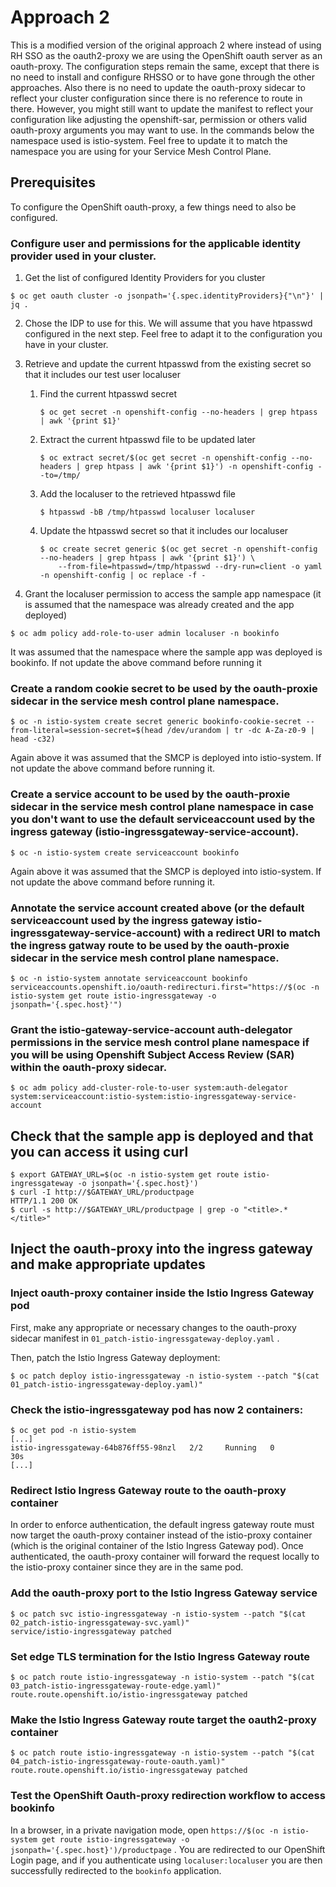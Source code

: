 # Approach 2

This is a modified version of the original approach 2 where instead of using RH SSO as the oauth2-proxy we are using the OpenShift oauth server as an oauth-proxy. 
The configuration steps remain the same, except that there is no need to install and configure RHSSO or to have gone through the other approaches. Also there is no need to update the oauth-proxy sidecar to reflect your cluster configuration since there is no reference to route in there. However, you might still want to update the manifest to reflect your configuration like adjusting the openshift-sar, permission or others valid oauth-proxy arguments you may want to use. 
In the commands below the namespace used is istio-system. Feel free to update it to match the namespace you are using for your Service Mesh Control Plane.

## Prerequisites
To configure the OpenShift oauth-proxy, a few things need to also be configured. 

### Configure user and permissions for the applicable identity provider used in your cluster. 
1. Get the list of configured Identity Providers for you cluster 
```
$ oc get oauth cluster -o jsonpath='{.spec.identityProviders}{"\n"}' | jq .
```
2. Chose the IDP to use for this. We will assume that you have htpasswd configured in the next step. Feel free to adapt it to the configuration you have in your cluster.

3. Retrieve and update the current htpasswd from the existing secret so that it includes our test user localuser
   1. Find the current htpasswd secret
      ```
      $ oc get secret -n openshift-config --no-headers | grep htpass | awk '{print $1}'
      ```
   2. Extract the current htpasswd file to be updated later
      ```
      $ oc extract secret/$(oc get secret -n openshift-config --no-headers | grep htpass | awk '{print $1}') -n openshift-config --to=/tmp/
      ```
   3. Add the localuser to the retrieved htpasswd file
      ```
      $ htpasswd -bB /tmp/htpasswd localuser localuser
      ```
   4. Update the htpasswd secret so that it includes our localuser
      ```
      $ oc create secret generic $(oc get secret -n openshift-config --no-headers | grep htpass | awk '{print $1}') \
          --from-file=htpasswd=/tmp/htpasswd --dry-run=client -o yaml -n openshift-config | oc replace -f -
      ```
   
4. Grant the localuser permission to access the sample app namespace (it is assumed that the namespace was already created and the app deployed)
```
$ oc adm policy add-role-to-user admin localuser -n bookinfo
```
It was assumed that the namespace where the sample app was deployed is bookinfo. If not update the above command before running it


### Create a random cookie secret to be used by the oauth-proxie sidecar in the service mesh control plane namespace. 
```
$ oc -n istio-system create secret generic bookinfo-cookie-secret --from-literal=session-secret=$(head /dev/urandom | tr -dc A-Za-z0-9 | head -c32)
```
Again above it was assumed that the SMCP is deployed into istio-system. If not update the above command before running it.
 

### Create a service account to be used by the oauth-proxie sidecar in the service mesh control plane namespace in case you don't want to use the default serviceaccount used by the ingress gateway (istio-ingressgateway-service-account). 
```
$ oc -n istio-system create serviceaccount bookinfo
```
Again above it was assumed that the SMCP is deployed into istio-system. If not update the above command before running it.


### Annotate the service account created above (or the default serviceaccount used by the ingress gateway istio-ingressgateway-service-account) with a redirect URI to match the ingress gatway route to be used by the oauth-proxie sidecar in the service mesh control plane namespace. 
```
$ oc -n istio-system annotate serviceaccount bookinfo serviceaccounts.openshift.io/oauth-redirecturi.first="https://$(oc -n istio-system get route istio-ingressgateway -o jsonpath='{.spec.host}'")
```

### Grant the istio-gateway-service-account auth-delegator permissions in the service mesh control plane namespace if you will be using Openshift Subject Access Review (SAR) within the oauth-proxy sidecar. 
```
$ oc adm policy add-cluster-role-to-user system:auth-delegator system:serviceaccount:istio-system:istio-ingressgateway-service-account 
```


## Check that the sample app is deployed and that you can access it using curl 
```
$ export GATEWAY_URL=$(oc -n istio-system get route istio-ingressgateway -o jsonpath='{.spec.host}')
$ curl -I http://$GATEWAY_URL/productpage
HTTP/1.1 200 OK
$ curl -s http://$GATEWAY_URL/productpage | grep -o "<title>.*</title>"
```

## Inject the oauth-proxy into the ingress gateway and make appropriate updates 

### Inject oauth-proxy container inside the Istio Ingress Gateway pod
First, make any appropriate or necessary changes to the oauth-proxy sidecar manifest in `01_patch-istio-ingressgateway-deploy.yaml` .

Then, patch the Istio Ingress Gateway deployment:
```
$ oc patch deploy istio-ingressgateway -n istio-system --patch "$(cat 01_patch-istio-ingressgateway-deploy.yaml)"
```

### Check the istio-ingressgateway pod has now 2 containers:
```
$ oc get pod -n istio-system
[...]
istio-ingressgateway-64b876ff55-98nzl   2/2     Running   0          30s
[...]
```

### Redirect Istio Ingress Gateway route to the oauth-proxy container
In order to enforce authentication, the default ingress gateway route must now target the oauth-proxy container instead of the istio-proxy container (which is the original container of the Istio Ingress Gateway pod). Once authenticated, the oauth-proxy container will forward the request locally to the istio-proxy container since they are in the same pod.

### Add the oauth-proxy port to the Istio Ingress Gateway service
```
$ oc patch svc istio-ingressgateway -n istio-system --patch "$(cat 02_patch-istio-ingressgateway-svc.yaml)" 
service/istio-ingressgateway patched
```

### Set edge TLS termination for the Istio Ingress Gateway route
```
$ oc patch route istio-ingressgateway -n istio-system --patch "$(cat 03_patch-istio-ingressgateway-route-edge.yaml)" 
route.route.openshift.io/istio-ingressgateway patched
```

### Make the Istio Ingress Gateway route target the oauth2-proxy container
```
$ oc patch route istio-ingressgateway -n istio-system --patch "$(cat 04_patch-istio-ingressgateway-route-oauth.yaml)" 
route.route.openshift.io/istio-ingressgateway patched
```

### Test the OpenShift Oauth-proxy redirection workflow to access bookinfo
In a browser, in a private navigation mode, open `https://$(oc -n istio-system get route istio-ingressgateway -o jsonpath='{.spec.host}')/productpage` .
You are redirected to our OpenShift Login page, and if you authenticate using `localuser:localuser` you are then successfully redirected to the `bookinfo` application.
